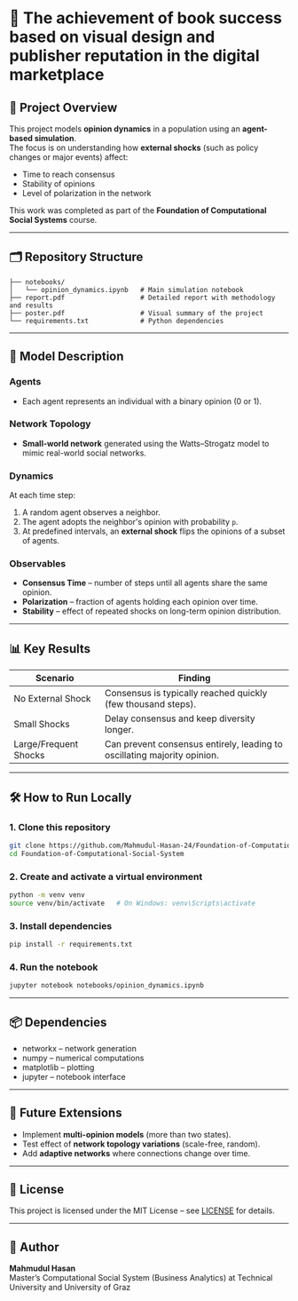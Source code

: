 # 🧠 The achievement of book success based on visual design and publisher reputation in the digital marketplace
## 📌 Project Overview
This project models **opinion dynamics** in a population using an **agent-based simulation**.  
The focus is on understanding how **external shocks** (such as policy changes or major events) affect:
- Time to reach consensus
- Stability of opinions
- Level of polarization in the network

This work was completed as part of the **Foundation of Computational Social Systems** course.

---

## 🗂 Repository Structure
```
├── notebooks/
│   └── opinion_dynamics.ipynb   # Main simulation notebook
├── report.pdf                   # Detailed report with methodology and results
├── poster.pdf                   # Visual summary of the project
└── requirements.txt             # Python dependencies
```

---

## 🧠 Model Description

### Agents
- Each agent represents an individual with a binary opinion (0 or 1).

### Network Topology
- **Small-world network** generated using the Watts–Strogatz model to mimic real-world social networks.

### Dynamics
At each time step:
1. A random agent observes a neighbor.
2. The agent adopts the neighbor's opinion with probability `p`.
3. At predefined intervals, an **external shock** flips the opinions of a subset of agents.

### Observables
- **Consensus Time** – number of steps until all agents share the same opinion.
- **Polarization** – fraction of agents holding each opinion over time.
- **Stability** – effect of repeated shocks on long-term opinion distribution.

---

## 📊 Key Results

| Scenario             | Finding |
|--------------------|--------|
| No External Shock  | Consensus is typically reached quickly (few thousand steps). |
| Small Shocks       | Delay consensus and keep diversity longer. |
| Large/Frequent Shocks | Can prevent consensus entirely, leading to oscillating majority opinion. |



---

## 🛠 How to Run Locally

### 1. Clone this repository
```bash
git clone https://github.com/Mahmudul-Hasan-24/Foundation-of-Computational-Social-System.git
cd Foundation-of-Computational-Social-System
```

### 2. Create and activate a virtual environment
```bash
python -m venv venv
source venv/bin/activate   # On Windows: venv\Scripts\activate
```

### 3. Install dependencies
```bash
pip install -r requirements.txt
```

### 4. Run the notebook
```bash
jupyter notebook notebooks/opinion_dynamics.ipynb
```

---

## 📦 Dependencies
- networkx – network generation
- numpy – numerical computations
- matplotlib – plotting
- jupyter – notebook interface

---

## 🚀 Future Extensions
- Implement **multi-opinion models** (more than two states).
- Test effect of **network topology variations** (scale-free, random).
- Add **adaptive networks** where connections change over time.

---

## 📜 License
This project is licensed under the MIT License – see [LICENSE](LICENSE) for details.

---

## 👤 Author
**Mahmudul Hasan**  
Master’s Computational Social System (Business Analytics) at Technical University and University of Graz 
